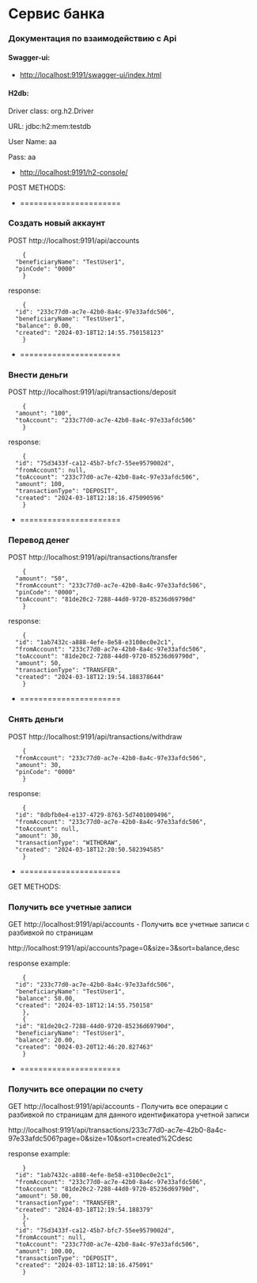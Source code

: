 # Сервис банка

### Документация по взаимодействию с Api

#### Swagger-ui:

* [http://localhost:9191/swagger-ui/index.html](http://localhost:9191/swagger-ui/index.html)
  
#### H2db:

Driver class: org.h2.Driver

URL: jdbc:h2:mem:testdb

User Name: aa

Pass: aa
* [http://localhost:9191/h2-console/](http://localhost:9191/h2-console/)


POST METHODS:
* ====================== 
### Создать новый аккаунт

POST http://localhost:9191/api/accounts

        {
      "beneficiaryName": "TestUser1",
      "pinCode": "0000"
        }

response:

        {
      "id": "233c77d0-ac7e-42b0-8a4c-97e33afdc506",
      "beneficiaryName": "TestUser1",
      "balance": 0.00,
      "created": "2024-03-18T12:14:55.750158123"
        }

* ======================

### Внести деньги

POST http://localhost:9191/api/transactions/deposit

        {
      "amount": "100",
      "toAccount": "233c77d0-ac7e-42b0-8a4c-97e33afdc506"
        }

response:

        {
      "id": "75d3433f-ca12-45b7-bfc7-55ee9579002d",
      "fromAccount": null,
      "toAccount": "233c77d0-ac7e-42b0-8a4c-97e33afdc506",
      "amount": 100,
      "transactionType": "DEPOSIT",
      "created": "2024-03-18T12:18:16.475090596"
        }

* ======================

### Перевод денег

POST http://localhost:9191/api/transactions/transfer

        {
      "amount": "50",
      "fromAccount": "233c77d0-ac7e-42b0-8a4c-97e33afdc506",
      "pinCode": "0000",
      "toAccount": "81de20c2-7288-44d0-9720-85236d69790d"
        }

response:

        {
      "id": "1ab7432c-a888-4efe-8e58-e3100ec0e2c1",
      "fromAccount": "233c77d0-ac7e-42b0-8a4c-97e33afdc506",
      "toAccount": "81de20c2-7288-44d0-9720-85236d69790d",
      "amount": 50,
      "transactionType": "TRANSFER",
      "created": "2024-03-18T12:19:54.188378644"
        }	

* ======================

### Снять деньги

POST http://localhost:9191/api/transactions/withdraw

        {
      "fromAccount": "233c77d0-ac7e-42b0-8a4c-97e33afdc506",
      "amount": 30,
      "pinCode": "0000"
        }

response:

        {
      "id": "8dbfb0e4-e137-4729-8763-5d7401009496",
      "fromAccount": "233c77d0-ac7e-42b0-8a4c-97e33afdc506",
      "toAccount": null,
      "amount": 30,
      "transactionType": "WITHDRAW",
      "created": "2024-03-18T12:20:50.582394585"
        }

* ======================

GET METHODS:
### Получить все учетные записи
GET http://localhost:9191/api/accounts - Получить все учетные записи с разбивкой по страницам

http://localhost:9191/api/accounts?page=0&size=3&sort=balance,desc

response example:

        {
      "id": "233c77d0-ac7e-42b0-8a4c-97e33afdc506",
      "beneficiaryName": "TestUser1",
      "balance": 50.00,
      "created": "2024-03-18T12:14:55.750158"
        },
        {
      "id": "81de20c2-7288-44d0-9720-85236d69790d",
      "beneficiaryName": "TestUser1",
      "balance": 20.00,
      "created": "0024-03-20T12:46:20.827463"
        }

* ======================

### Получить все операции по счету
GET http://localhost:9191/api/accounts - Получить все операции с разбивкой по страницам для данного идентификатора учетной записи

http://localhost:9191/api/transactions/233c77d0-ac7e-42b0-8a4c-97e33afdc506?page=0&size=10&sort=created%2Cdesc

response example:

        }  
      "id": "1ab7432c-a888-4efe-8e58-e3100ec0e2c1",
      "fromAccount": "233c77d0-ac7e-42b0-8a4c-97e33afdc506",
      "toAccount": "81de20c2-7288-44d0-9720-85236d69790d",
      "amount": 50.00,
      "transactionType": "TRANSFER",
      "created": "2024-03-18T12:19:54.188379"
        },
        {
      "id": "75d3433f-ca12-45b7-bfc7-55ee9579002d",
      "fromAccount": null,
      "toAccount": "233c77d0-ac7e-42b0-8a4c-97e33afdc506",
      "amount": 100.00,
      "transactionType": "DEPOSIT",
      "created": "2024-03-18T12:18:16.475091"
        }

